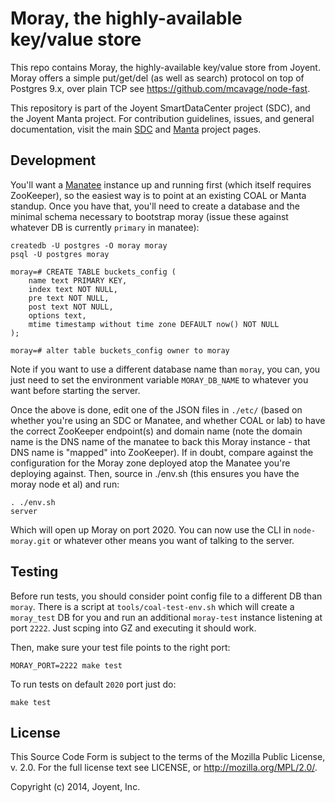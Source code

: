 # Moray, the highly-available key/value store

This repo contains Moray, the highly-available key/value store from Joyent.
Moray offers a simple put/get/del (as well as search) protocol on top of
Postgres 9.x, over plain TCP see <https://github.com/mcavage/node-fast>.

This repository is part of the Joyent SmartDataCenter project (SDC), and the
Joyent Manta project.  For contribution guidelines, issues, and general
documentation, visit the main [SDC](http://github.com/joyent/sdc) and
[Manta](http://github.com/joyent/manta) project pages.

## Development

You'll want a [Manatee](https://github.com/joyent/manatee) instance up and
running first (which itself requires ZooKeeper),  so the easiest way is to
point at an existing COAL or Manta standup.  Once you have that, you'll need
to create a database and the minimal schema necessary to bootstrap moray
(issue these against whatever DB is currently `primary` in manatee):

    createdb -U postgres -O moray moray
    psql -U postgres moray

    moray=# CREATE TABLE buckets_config (
        name text PRIMARY KEY,
        index text NOT NULL,
        pre text NOT NULL,
        post text NOT NULL,
        options text,
        mtime timestamp without time zone DEFAULT now() NOT NULL
    );

    moray=# alter table buckets_config owner to moray

Note if you want to use a different database name than `moray`, you can, you
just need to set the environment variable `MORAY_DB_NAME` to whatever you want
before starting the server.

Once the above is done, edit one of the JSON files in `./etc/` (based on whether
you're using an SDC or Manatee, and whether COAL or lab) to have the correct
ZooKeeper endpoint(s) and domain name (note the domain name is the DNS name of
the manatee to back this Moray instance - that DNS name is "mapped" into
ZooKeeper). If in doubt, compare against the configuration for the Moray zone
deployed atop the Manatee you're deploying against. Then, source in ./env.sh
(this ensures you have the moray node et al) and run:

    . ./env.sh
    server

Which will open up Moray on port 2020.  You can now use the CLI in
`node-moray.git` or whatever other means you want of talking to the server.

## Testing

Before run tests, you should consider point config file to a different DB
than `moray`. There is a script at `tools/coal-test-env.sh` which will create
a `moray_test` DB for you and run an additional `moray-test` instance listening
at port `2222`. Just scping into GZ and executing it should work.

Then, make sure your test file points to the right port:

    MORAY_PORT=2222 make test

To run tests on default `2020` port just do:

    make test

## License

This Source Code Form is subject to the terms of the Mozilla Public License, v.
2.0.  For the full license text see LICENSE, or http://mozilla.org/MPL/2.0/.

Copyright (c) 2014, Joyent, Inc.
